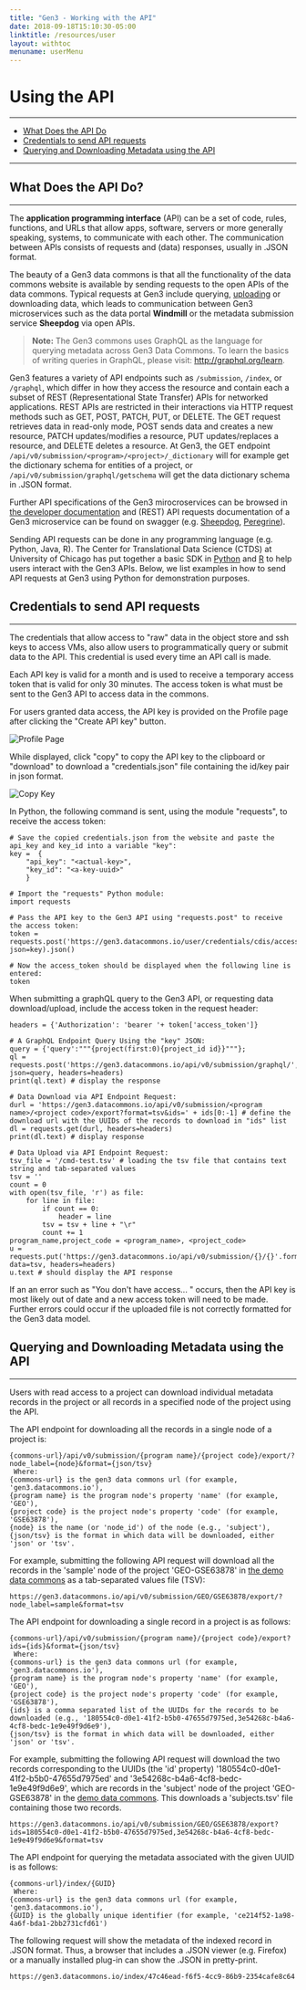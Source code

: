 ```yaml
---
title: "Gen3 - Working with the API"
date: 2018-09-18T15:10:30-05:00
linktitle: /resources/user
layout: withtoc
menuname: userMenu
---
```


# Using the API
* * *

* [What Does the API Do](#what-does-the-api-do)
* [Credentials to send API requests](#credentials-to-send-api-requests)
* [Querying and Downloading Metadata using the API](#querying-and-downloading-metadata-using-the-api)

---


## What Does the API Do?
* * *
The **application programming interface** (API) can be a set of code, rules, functions, and URLs that allow apps, software, servers or more generally speaking, systems, to communicate with each other. The communication between APIs consists of requests and (data) responses, usually in .JSON format.

The beauty of a Gen3 data commons is that all the functionality of the data commons website is available by sending requests to the open APIs of the data commons. Typical requests at Gen3 include querying, [uploading](/resources/user/submit-data) or downloading data, which leads to communication between Gen3 microservices such as the data portal **Windmill** or the metadata submission service **Sheepdog** via open APIs.

>__Note:__ The Gen3 commons uses GraphQL as the language for querying metadata across Gen3 Data Commons. To learn the basics of writing queries in GraphQL, please visit: <http://graphql.org/learn>.

Gen3 features a variety of API endpoints such as `/submission`, `/index`, or `/graphql`, which differ in how they access the resource and contain each a subset of REST (Representational State Transfer) APIs for networked applications. REST APIs are restricted in their interactions via HTTP request methods such as GET, POST, PATCH, PUT, or DELETE. The GET request retrieves data in read-only mode, POST sends data and creates a new resource, PATCH updates/modifies a resource, PUT updates/replaces a resource, and DELETE deletes a resource. At Gen3, the GET endpoint `/api/v0/submission/<program>/<project>/_dictionary` will for example get the dictionary schema for entities of a project, or `/api/v0/submission/graphql/getschema` will get the data dictionary schema in .JSON format.

Further API specifications of the Gen3 mirocroservices can be browsed in [the developer documentation](/resources/developer/microservice) and (REST) API requests documentation of a Gen3 microservice can be found on swagger (e.g. [Sheepdog](https://petstore.swagger.io/?url=https://raw.githubusercontent.com/uc-cdis/sheepdog/master/openapi/swagger.yml#/), [Peregrine](https://petstore.swagger.io/?url=https://raw.githubusercontent.com/uc-cdis/peregrine/master/openapis/swagger.yaml)).

Sending API requests can be done in any programming language (e.g. Python, Java, R). The Center for Translational Data Science (CTDS) at University of Chicago has put together a basic SDK in [Python](https://github.com/uc-cdis/gen3sdk-python) and [R](https://github.com/uc-cdis/gen3sdk-R) to help users interact with the Gen3 APIs. Below, we list examples in how to send API requests at Gen3 using Python for demonstration purposes.


## Credentials to send API requests
* * *
The credentials that allow access to "raw" data in the object store and ssh keys to access VMs, also allow users to programmatically query or submit data to the API. This credential is used every time an API call is made.

Each API key is valid for a month and is used to receive a temporary access token that is valid for only 30 minutes. The access token is what must be sent to the Gen3 API to access data in the commons.

For users granted data access, the API key is provided on the Profile page after clicking the "Create API key" button.

![Profile Page](API_key_profile_page.png)

While displayed, click "copy" to copy the API key to the clipboard or "download" to download a "credentials.json" file containing the id/key pair in json format.

![Copy Key](API_copy_keys.png)

In Python, the following command is sent, using the module "requests", to receive the access token:

```
# Save the copied credentials.json from the website and paste the api_key and key_id into a variable "key":
key =  {
    "api_key": "<actual-key>",
    "key_id": "<a-key-uuid>"
    }

# Import the "requests" Python module:
import requests

# Pass the API key to the Gen3 API using "requests.post" to receive the access token:
token = requests.post('https://gen3.datacommons.io/user/credentials/cdis/access_token', json=key).json()

# Now the access_token should be displayed when the following line is entered:
token

```

When submitting a graphQL query to the Gen3 API, or requesting data download/upload, include the access token in the request header:

```
headers = {'Authorization': 'bearer '+ token['access_token']}

# A GraphQL Endpoint Query Using the "key" JSON:
query = {'query':"""{project(first:0){project_id id}}"""};
ql = requests.post('https://gen3.datacommons.io/api/v0/submission/graphql/', json=query, headers=headers)
print(ql.text) # display the response

# Data Download via API Endpoint Request:
durl = 'https://gen3.datacommons.io/api/v0/submission/<program name>/<project code>/export?format=tsv&ids=' + ids[0:-1] # define the download url with the UUIDs of the records to download in "ids" list
dl = requests.get(durl, headers=headers)
print(dl.text) # display response

# Data Upload via API Endpoint Request:
tsv_file = '/cmd-test.tsv' # loading the tsv file that contains text string and tab-separated values
tsv = ''
count = 0
with open(tsv_file, 'r') as file:
    for line in file:
        if count == 0:
            header = line
        tsv = tsv + line + "\r"
        count += 1
program_name,project_code = <program_name>, <project_code>
u = requests.put('https://gen3.datacommons.io/api/v0/submission/{}/{}'.format(program_name,project_code), data=tsv, headers=headers)
u.text # should display the API response

```

If an an error such as "You don't have access... " occurs, then the API key is most likely out of date and a new access token will need to be made. Further errors could occur if the uploaded file is not correctly formatted for the Gen3 data model.





## Querying and Downloading Metadata using the API
* * *
Users with read access to a project can download individual metadata records in the project or all records in a specified node of the project using the API.

The API endpoint for downloading all the records in a single node of a project is:
```
{commons-url}/api/v0/submission/{program name}/{project code}/export/?node_label={node}&format={json/tsv}
 Where:
{commons-url} is the gen3 data commons url (for example, 'gen3.datacommons.io'),
{program name} is the program node's property 'name' (for example, 'GEO'),
{project code} is the project node's property 'code' (for example, 'GSE63878'),
{node} is the name (or 'node_id') of the node (e.g., 'subject'),
{json/tsv} is the format in which data will be downloaded, either 'json' or 'tsv'.
 ```
For example, submitting the following API request will download all the records in the 'sample' node of the project 'GEO-GSE63878' in [the demo data commons](https://gen3.datacommons.io) as a tab-separated values file (TSV):
```
https://gen3.datacommons.io/api/v0/submission/GEO/GSE63878/export/?node_label=sample&format=tsv
```

 The API endpoint for downloading a single record in a project is as follows:
```
{commons-url}/api/v0/submission/{program name}/{project code}/export?ids={ids}&format={json/tsv}
 Where:
{commons-url} is the gen3 data commons url (for example, 'gen3.datacommons.io'),
{program name} is the program node's property 'name' (for example, 'GEO'),
{project code} is the project node's property 'code' (for example, 'GSE63878'),
{ids} is a comma separated list of the UUIDs for the records to be downloaded (e.g., '180554c0-d0e1-41f2-b5b0-47655d7975ed,3e54268c-b4a6-4cf8-bedc-1e9e49f9d6e9'),
{json/tsv} is the format in which data will be downloaded, either 'json' or 'tsv'.
 ```

 For example, submitting the following API request will download the two records corresponding to the UUIDs (the 'id' property) '180554c0-d0e1-41f2-b5b0-47655d7975ed' and '3e54268c-b4a6-4cf8-bedc-1e9e49f9d6e9', which are records in the 'subject' node of the project 'GEO-GSE63878' in the [demo data commons](gen3.datacommons.io). This downloads a 'subjects.tsv' file containing those two records.

 ```
https://gen3.datacommons.io/api/v0/submission/GEO/GSE63878/export?ids=180554c0-d0e1-41f2-b5b0-47655d7975ed,3e54268c-b4a6-4cf8-bedc-1e9e49f9d6e9&format=tsv
```


The API endpoint for querying the metadata associated with the given UUID is as follows:
```
{commons-url}/index/{GUID}
 Where:
{commons-url} is the gen3 data commons url (for example, 'gen3.datacommons.io'),
{GUID} is the globally unique identifier (for example, 'ce214f52-1a98-4a6f-bda1-2bb2731cfd61')
```
The following request will show the metadata of the indexed record in .JSON format. Thus, a browser that includes a .JSON viewer (e.g. Firefox) or a manually installed plug-in can show the .JSON in pretty-print.

```
https://gen3.datacommons.io/index/47c46ead-f6f5-4cc9-86b9-2354cafe8c64
```
